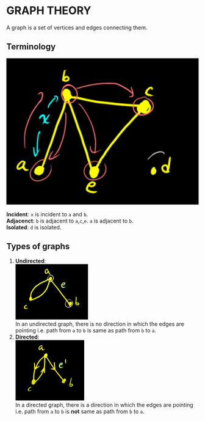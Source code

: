 # GRAPH THEORY

A graph is a set of vertices and edges connecting them.

## Terminology

![A graph](https://raw.githubusercontent.com/priyansh32/Graph-Theory-Notes/master/images/01.PNG)

**Incident**: `x` is incident to `a` and `b`.  
**Adjacenct**: `b` is adjacent to `a`,`c`,`e`. `a` is adjacent to `b`.  
**Isolated**: `d` is isolated.

## Types of graphs

1. **Undirected**:  
   ![Undirected graph](https://raw.githubusercontent.com/priyansh32/Graph-Theory-Notes/master/images/02.PNG)  
   In an undirected graph, there is no direction in which the edges are pointing i.e. path from `a` to `b` is same as path from `b` to `a`.
2. **Directed**:  
   ![Directed graph](https://raw.githubusercontent.com/priyansh32/Graph-Theory-Notes/master/images/03.PNG)  
   In a directed graph, there is a direction in which the edges are pointing i.e. path from `a` to `b` is **not** same as path from `b` to `a`.
